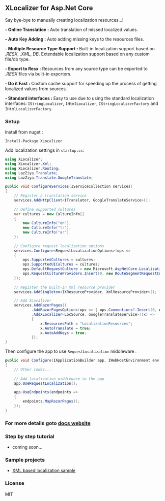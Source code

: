 ## XLocalizer for Asp.Net Core 
Say bye-bye to manually creating localization resources...! 

**- Online Translation :** Auto translation of missed localized values.

**- Auto Key Adding :** Auto adding missing keys to the resources files.

**- Multiple Resource Type Support :** Built-in localization support based on _.RESX_, _.XML_, _DB_. Extendable localization support based on any custom file/db type.

**- Export to Resx :** Resources from any source type can be exported to _.RESX_ files via built-in exporters.

**- Do it Fast :** Custom cache support for speeding up the process of getting localized values from sources.

**- Standard interfaces :** Easy to use due to using the standard localization interfaces: `IStringLocalizer`, `IHtmlLocalizer`, `IStringLocalizerFactory` and `IHtmlLocalizerFactory`.

### Setup
Install from nuget :
````
Install-Package XLocalizer
````

Add localization settings in `startup.cs`:
````cs
using XLocalizer;
using XLocalizer.Xml;
using XLocalizer.Routing;
using LazZiya.Translate;
using LazZiya.Translate.GoogleTranslate;

public void ConfigureServices(IServiceCollection services)
{
    // Register a translation service
    services.AddHttpClient<ITranslator, GoogleTranslateService>();
    
    // Define supported cultures
    var cultures = new CultureInfo[]
    {
        new CultureInfo("en"),
        new CultureInfo("tr"),
        new CultureInfo("ar")
    };
    
    // Configure request localization options
    services.Configure<RequestLocalizationOptions>(ops =>
    {
        ops.SupportedCultures = cultures;
        ops.SupportedUICultures = cultures;
        ops.DefaultRequestCulture = new Microsoft.AspNetCore.Localization.RequestCulture("en");
        ops.RequestCultureProviders.Insert(0, new RouteSegmentRequestCultureProvider(cultures));
    });
    
    // Register the built-in Xml resource provider
    services.AddSingleton<IXResourceProvider, XmlResourceProvider>();   

    // Add XLocalizer
    services.AddRazorPages()
            .AddRazorPagesOptions(ops => { ops.Conventions?.Insert(0, new RouteTemplateModelConventionRazorPages()); })
            .AddXLocalizer<LocSource, GoogleTranslateService>((x) =>
            {
                x.ResourcesPath = "LocalizationResources";
                x.AutoTranslate = true;
                x.AutoAddKeys = true;
            });
}
````

Then configure the app to use `RequestLocalization` middleware :
````cs
public void Configure(IApplicationBuilder app, IWebHostEnvironment env)
{
    // Other codes...
    
    // Add localization middleware to the app
    app.UseRequestLocalization();

    app.UseEndpoints(endpoints =>
    {
        endpoints.MapRazorPages();
    });
}
````

### For more details goto [docs website](http://docs.ziyad.info/XLocalizer)

### Step by step tutorial 
 * coming soon...

### Sample projects
 * [XML based localization sample](https://github.com/LazZiya/XLocalizer.Samples/tree/master/XmlLocalizationSample)

### License
MIT

[1]:https://github.com/LazZiya/TranslationServices
